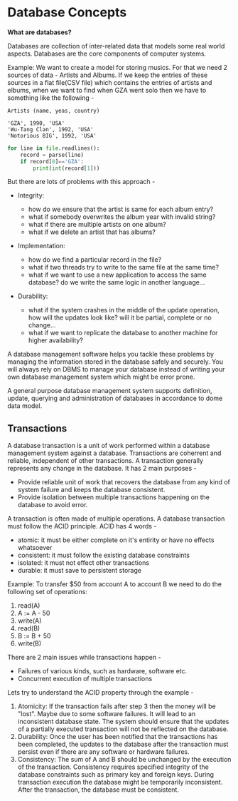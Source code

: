 # Database Concepts

**What are databases?**

Databases are collection of inter-related data that models some real world aspects. Databases are the core components of computer systems.

Example: We want to create a model for storing musics. For that we need 2 sources of data - Artists and Albums. If we keep the entries of these sources in a flat file(CSV file) which contains the entries of artists and elbums, when we want to find when GZA went solo then we have to something like the following -

```
Artists (name, yeas, country)

'GZA', 1990, 'USA'
'Wu-Tang Clan', 1992, 'USA'
'Notorious BIG', 1992, 'USA'
```

```py
for line in file.readlines():
    record = parse(line)
    if record[0]=='GZA':
        print(int(record[1]))
```

But there are lots of problems with this approach -

- Integrity: 
    - how do we ensure that the artist is same for each album entry? 
    - what if somebody overwrites the album year with invalid string?
    - what if there are multiple artists on one album?
    - what if we delete an artist that has albums?

- Implementation:
    - how do we find a particular record in the file?
    - what if two threads try to write to the same file at the same time?
    - what if we want to use a new application to access the same database? do we write the same logic in another language...

- Durability:
    - what if the system crashes in the middle of the update operation, how will the updates look like? will it be partial, complete or no change...
    - what if we want to replicate the database to another machine for higher availability?

A database management software helps you tackle these problems by managing the information stored in the database safely and securely. You will always rely on DBMS to manage your database instead of writing your own database management system which might be error prone.

A general purpose database management system supports definition, update, querying and administration of databases in accordance to dome data model.


## Transactions

A database transaction is a unit of work performed within a database management system against a database. Transactions are coherrent and reliable, independent of other transactions. A transaction generally represents any change in the database. It has 2 main purposes -

- Provide reliable unit of work that recovers the database from any kind of system failure and keeps the database consistent.
- Provide isolation between multiple transactions happening on the database to avoid error.

A transaction is often made of multiple operations. A database transaction must follow the ACID principle. ACID has 4 words -

- atomic: it must be either complete on it's entirity or have no effects whatsoever
- consistent: it must follow the existing database constraints
- isolated: it must not effect other transactions
- durable: it must save to persistent storage

Example: To transfer $50 from account A to account B we need to do the following set of operations:

1. read(A)
2. A := A - 50
3. write(A)
4. read(B)
5. B := B + 50
6. write(B)

There are 2 main issues while transactions happen -

- Failures of various kinds, such as hardware, software etc.
- Concurrent execution of multiple transactions

Lets try to understand the ACID property through the example -

1. Atomicity: If the transaction fails after step 3 then the money will be "lost". Maybe due to some software failures. It will lead to an inconsistent database state. The system should ensure that the updates of a partially executed transaction will not be reflected on the database.
2. Durability: Once the user has been notified that the transactions has been completed, the updates to the database after the transaction must persist even if there are any software or hardware failures.
3. Consistency: The sum of A and B should be unchanged by the execution of the transaction. Consistency requires specified integrity of the database constraints such as primary key and foreign keys. During transaction execution the database might be temporarily inconsistent. After the transaction, the database must be consistent.

